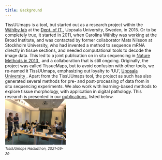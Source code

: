 ```yaml
---
title: Background
---
```


<div class="row" >
    <div class="column">
        <div>TissUUmaps is a tool, but started out as a research project within the  <a href="http://user.it.uu.se/~cli05194/">Wählby lab</a> at the <a href="https://www.it.uu.se/">Dept. of IT </a>, Uppsala University, Sweden, in 2015. Or to be completely true, it started in 2011, when Carolina Wählby was working at the Broad Institute, and was contacted by former collaborator Mats Nilsson at Stockholm University, who had invented a method to sequence mRNA directly in tissue sections, and needed computational tools to decode the image data. This led to a joint publication on in situ sequencing in <a href="https://www.nature.com/articles/nmeth.2563"> Nature Methods in 2013 </a>, and a collaboration that is still ongoing.
			 Originally, the project was called TissueMaps, but to avoid confusion with other tools, we re-named it TissUUmaps, emphasizing out loyalty to ‘UU’, <a href="https://www.uu.se/en"> Uppsala University </a>.
			 Apart from the TissUUmaps tool, the project as such has also generated several methods for pre- and post-processing of data from in situ sequencing experiments. We also work with learning-based methods to explore tissue morphology, with application in digital pathology. This research is presented in our <a href="/about_us/#publications">publications</a>, listed below. </div>
		</div>
    <div class="row" style="max-width:40%">
        <img src="/assets/pictures/hackathon.jpg"/>
        <small><i>TissUUmaps Hackathon, 2021-09-29</i></small>
    </div>
</div>